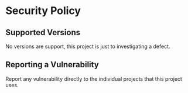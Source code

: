 # Security Policy

## Supported Versions

No versions are support, this project is just to investigating a defect.

## Reporting a Vulnerability

Report any vulnerability directly to the individual projects that this project uses.
